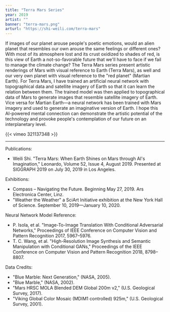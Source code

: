 ```yaml
---
title: "Terra Mars Series"
year: 2019
artist: ""
banner: "terra-mars.png"
arturl: "https://shi-weili.com/terra-mars"
---
```



If images of our planet arouse people's poetic emotions, would an alien planet that resembles our own arouse the same feelings or different ones? With most of its atmosphere lost and its crust oxidized to shades of red, is this view of Earth a not-so-favorable future that we'll have to face if we fail to manage the climate change? The Terra Mars series present artistic renderings of Mars with visual reference to Earth (Terra Mars), as well and our very own planet with visual reference to the "red planet" (Martian Earth). For Terra Mars, I have trained an artificial neural network with topographical data and satellite imagery of Earth so that it can learn the relation between them. The trained model was then applied to topographical data of Mars to generate images that resemble satellite imagery of Earth. Vice versa for Martian Earth—a neural network has been trained with Mars imagery and used to generate an imaginative version of Earth.  I hope this AI-powered mental connection can demonstrate the artistic potential of the technology and provoke people's contemplation of our future on an interplanetary level.

{{< vimeo 321137348 >}}

***

Publications:

 * Weili Shi. "Terra Mars: When Earth Shines on Mars through AI's Imagination," Leonardo, Volume 52, Issue 4, August 2019. Presented at SIGGRAPH 2019 on July 30, 2019 in Los Angeles.

Exhibitions:

 * Compass – Navigating the Future. Beginning May 27, 2019. Ars Electronica Center, Linz.
 * "Weather the Weather" a SciArt Initiative exhibition at the New York Hall of Science. September 10, 2019—January 10, 2020.

Neural Network Model Reference:

 * P. Isola, et al. "Image-To-Image Translation With Conditional Adversarial Networks," Proceedings of IEEE Conference on Computer Vision and Pattern Recognition 2017, 5967–5976.
 * T. C. Wang, et al. "High-Resolution Image Synthesis and Semantic Manipulation with Conditional GANs," Proceedings of the IEEE Conference on Computer Vision and Pattern Recognition 2018, 8798–8807.

Data Credits:

 * "Blue Marble: Next Generation," (NASA, 2005).
 * "Blue Marble," (NASA, 2002).
 * "Mars HRSC MOLA Blended DEM Global 200m v2," (U.S. Geological Survey, 2017).
 * "Viking Global Color Mosaic (MDIM1 controlled) 925m," (U.S. Geological Survey, 2001).
